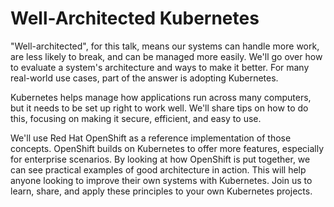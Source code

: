 # Well-Architected Kubernetes

"Well-architected", for this talk, means our systems can handle more work, are less likely to break, and can be managed more easily. We'll go over how to evaluate a system's architecture and ways to make it better. For many real-world use cases, part of the answer is adopting Kubernetes.

Kubernetes helps manage how applications run across many computers, but it needs to be set up right to work well. We'll share tips on how to do this, focusing on making it secure, efficient, and easy to use.

We'll use Red Hat OpenShift as a reference implementation of those concepts. OpenShift builds on Kubernetes to offer more features, especially for enterprise scenarios. By looking at how OpenShift is put together, we can see practical examples of good architecture in action. This will help anyone looking to improve their own systems with Kubernetes. Join us to learn, share, and apply these principles to your own Kubernetes projects.





